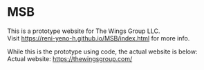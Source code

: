 # MSB
This is a prototype website for The Wings Group LLC.
<br>
Visit https://reni-yeno-h.github.io/MSB/index.html for more info.

While this is the prototype using code, the actual website is below:
<br>
Actual website: https://thewingsgroup.com/

